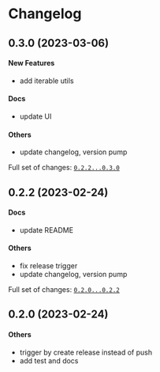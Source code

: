 # Changelog

## 0.3.0 (2023-03-06)

#### New Features

- add iterable utils

#### Docs

- update UI

#### Others

- update changelog, version pump

Full set of changes: [`0.2.2...0.3.0`](https://github.com/hoishing/kng/compare/0.2.2...0.3.0)

## 0.2.2 (2023-02-24)

#### Docs

- update README

#### Others

- fix release trigger
- update changelog, version pump

Full set of changes: [`0.2.0...0.2.2`](https://github.com/hoishing/kng/compare/0.2.0...0.2.2)

## 0.2.0 (2023-02-24)

#### Others

- trigger by create release instead of push
- add test and docs
